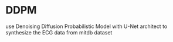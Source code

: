 # DDPM
use Denoising Diffusion Probabilistic Model with U-Net architect to synthesize the ECG data from mitdb dataset
